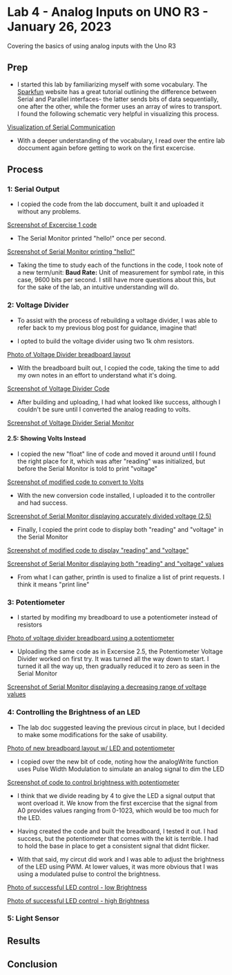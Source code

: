 # Lab 4 - Analog Inputs on UNO R3 - January 26, 2023

Covering the basics of using analog inputs with the Uno R3

## Prep

* I started this lab by familiarizing myself with some vocabulary. The [Sparkfun](https://learn.sparkfun.com/tutorials/serial-communication/all) website has a great tutorial outlining the difference between Serial and Parallel interfaces- the latter sends bits of data sequentially, one after the other, while the former uses an array of wires to transport. I found the following schematic very helpful in visualizing this process.

[Visualization of Serial Communication](images/serialComGraph.png)

* With a deeper understanding of the vocabulary, I read over the entire lab doccument again before getting to work on the first excercise.

## Process

### 1: Serial Output

* I copied the code from the lab doccument, built it and uploaded it without any problems.

[Screenshot of Excercise 1 code](images/l4e1SerialOutputCode.png)

* The Serial Monitor printed "hello!" once per second.

[Screenshot of Serial Monitor printing "hello!"](images/l4e1SerialMonitorHello.png)

* Taking the time to study each of the functions in the code, I took note of a new term/unit: **Baud Rate:** Unit of measurement for symbol rate, in this case, 9600 bits per second. I still have more questions about this, but for the sake of the lab, an intuitive understanding will do.

### 2: Voltage Divider

* To assist with the process of rebuilding a voltage divider, I was able to refer back to my previous blog post for guidance, imagine that!

* I opted to build the voltage divider using two 1k ohm resistors.
  
[Photo of Voltage Divider breadboard layout](images/l4e2Breadboard.png)

* With the breadboard built out, I copied the code, taking the time to add my own notes in an effort to understand what it's doing.
  
[Screenshot of Voltage Divider Code](images/l4e2VoltDivCode)

* After building and uploading, I had what looked like success, although I couldn't be sure until I converted the analog reading to volts.

[Screenshot of Voltage Divider Serial Monitor](images/l4e2SerialMonitor)

#### 2.5: Showing Volts Instead

* I copied the new "float" line of code and moved it around until I found the right place for it, which was after "reading" was initialized, but before the Serial Monitor is told to print "voltage"
  
[Screenshot of modified code to convert to Volts](images/l4e25Code.png)

* With the new conversion code installed, I uploaded it to the controller and had success.

[Screenshot of Serial Monitor displaying accurately divided voltage (2.5)](images/l4e25SerialMonitor.png)

* Finally, I copied the print code to display both "reading" and "voltage" in the Serial Monitor
  
[Screenshot of modified code to display "reading" and "voltage"](images/l4e252Code.png)

[Screenshot of Serial Monitor displaying both "reading" and "voltage" values](images/l4e252SerialMonitor.png)

* From what I can gather, println is used to finalize a list of print requests. I think it means "print line"

### 3: Potentiometer

* I started by modifing my breadboard to use a potentiometer instead of resistors

[Photo of voltage divider breadboard using a potentiometer](images/l4e3Breadboard.png)

* Uploading the same code as in Excersise 2.5, the Potentiometer Voltage Divider worked on first try. It was turned all the way down to start. I turned it all the way up, then gradually reduced it to zero as seen in the Serial Monitor
  
[Screenshot of Serial Monitor displaying a decreasing range of voltage values](images/l4e3SerialMonitor.png)

### 4: Controlling the Brightness of an LED

* The lab doc suggested leaving the previous circut in place, but I decided to make some modifications for the sake of usability.

[Photo of new breadboard layout w/ LED and potentiometer](images/l4e4Breadboard.png)

* I copied over the new bit of code, noting how the analogWrite function uses Pulse Width Modulation to simulate an analog signal to dim the LED

[Screenshot of code to control brightness with potentiometer](images/l4e4Code.png)

* I think that we divide reading by 4 to give the LED a signal output that wont overload it. We know from the first excercise that the signal from A0 provides values ranging from 0-1023, which would be too much for the LED.

* Having created the code and built the breadboard, I tested it out. I had success, but the potentiometer that comes with the kit is terrible. I had to hold the base in place to get a consistent signal that didnt flicker.

* With that said, my circut did work and I was able to adjust the brightness of the LED using PWM. At lower values, it was more obvious that I was using a modulated pulse to control the brightness.

[Photo of successful LED control - low Brightness](images/l4e4ledLow)

[Photo of successful LED control - high Brightness](images/l4e4ledHigh)

### 5: Light Sensor

## Results

## Conclusion
